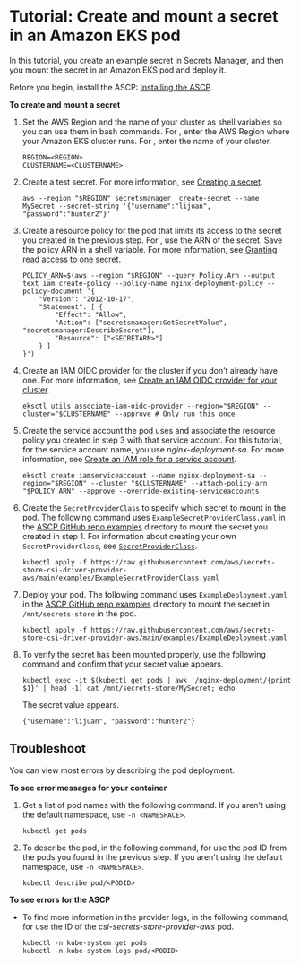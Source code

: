 # Tutorial: Create and mount a secret in an Amazon EKS pod<a name="integrating_csi_driver_tutorial"></a>

In this tutorial, you create an example secret in Secrets Manager, and then you mount the secret in an Amazon EKS pod and deploy it\. 

Before you begin, install the ASCP: [Installing the ASCP](integrating_csi_driver.md#integrating_csi_driver_install)\.

**To create and mount a secret**

1. Set the AWS Region and the name of your cluster as shell variables so you can use them in bash commands\. For *<REGION>*, enter the AWS Region where your Amazon EKS cluster runs\. For *<CLUSTERNAME>*, enter the name of your cluster\.

   ```
   REGION=<REGION>
   CLUSTERNAME=<CLUSTERNAME>
   ```

1. Create a test secret\. For more information, see [Creating a secret](manage_create-basic-secret.md)\.

   ```
   aws --region "$REGION" secretsmanager  create-secret --name MySecret --secret-string '{"username":"lijuan", "password":"hunter2"}'
   ```

1. Create a resource policy for the pod that limits its access to the secret you created in the previous step\. For *<SECRETARN>*, use the ARN of the secret\. Save the policy ARN in a shell variable\. For more information, see [Granting read access to one secret](permissions_grant-get-secret-value-to-one-secret.md)\.

   ```
   POLICY_ARN=$(aws --region "$REGION" --query Policy.Arn --output text iam create-policy --policy-name nginx-deployment-policy --policy-document '{
       "Version": "2012-10-17",
       "Statement": [ {
           "Effect": "Allow",
           "Action": ["secretsmanager:GetSecretValue", "secretsmanager:DescribeSecret"],
           "Resource": ["<SECRETARN>"]
       } ]
   }')
   ```

1. Create an IAM OIDC provider for the cluster if you don't already have one\. For more information, see [Create an IAM OIDC provider for your cluster](https://docs.aws.amazon.com/eks/latest/userguide/enable-iam-roles-for-service-accounts.html)\.

   ```
   eksctl utils associate-iam-oidc-provider --region="$REGION" --cluster="$CLUSTERNAME" --approve # Only run this once
   ```

1. Create the service account the pod uses and associate the resource policy you created in step 3 with that service account\. For this tutorial, for the service account name, you use *nginx\-deployment\-sa*\. For more information, see [Create an IAM role for a service account](https://docs.aws.amazon.com/eks/latest/userguide/create-service-account-iam-policy-and-role.html#create-service-account-iam-role)\.

   ```
   eksctl create iamserviceaccount --name nginx-deployment-sa --region="$REGION" --cluster "$CLUSTERNAME" --attach-policy-arn "$POLICY_ARN" --approve --override-existing-serviceaccounts
   ```

1. Create the `SecretProviderClass` to specify which secret to mount in the pod\. The following command uses `ExampleSecretProviderClass.yaml` in the [ASCP GitHub repo examples](https://github.com/aws/secrets-store-csi-driver-provider-aws/blob/main/examples) directory to mount the secret you created in step 1\. For information about creating your own `SecretProviderClass`, see [`SecretProviderClass`](integrating_csi_driver.md#integrating_csi_driver_SecretProviderClass)\.

   ```
   kubectl apply -f https://raw.githubusercontent.com/aws/secrets-store-csi-driver-provider-aws/main/examples/ExampleSecretProviderClass.yaml
   ```

1. Deploy your pod\. The following command uses `ExampleDeployment.yaml` in the [ASCP GitHub repo examples](https://github.com/aws/secrets-store-csi-driver-provider-aws/blob/main/examples) directory to mount the secret in `/mnt/secrets-store` in the pod\.

   ```
   kubectl apply -f https://raw.githubusercontent.com/aws/secrets-store-csi-driver-provider-aws/main/examples/ExampleDeployment.yaml
   ```

1. To verify the secret has been mounted properly, use the following command and confirm that your secret value appears\.

   ```
   kubectl exec -it $(kubectl get pods | awk '/nginx-deployment/{print $1}' | head -1) cat /mnt/secrets-store/MySecret; echo
   ```

   The secret value appears\. 

   ```
   {"username":"lijuan", "password":"hunter2"}
   ```

## Troubleshoot<a name="integrating_csi_driver_trouble"></a>

You can view most errors by describing the pod deployment\. 

**To see error messages for your container**

1. Get a list of pod names with the following command\. If you aren't using the default namespace, use `-n <NAMESPACE>`\.

   ```
   kubectl get pods
   ```

1. To describe the pod, in the following command, for *<PODID>* use the pod ID from the pods you found in the previous step\. If you aren't using the default namespace, use `-n <NAMESPACE>`\.

   ```
   kubectl describe pod/<PODID>
   ```

**To see errors for the ASCP**
+ To find more information in the provider logs, in the following command, for *<PODID>* use the ID of the *csi\-secrets\-store\-provider\-aws* pod\.

  ```
  kubectl -n kube-system get pods
  kubectl -n kube-system logs pod/<PODID>
  ```